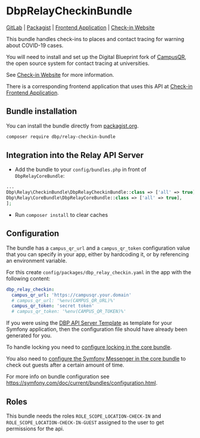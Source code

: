 # DbpRelayCheckinBundle

[GitLab](https://gitlab.tugraz.at/dbp/check-in/dbp-relay-checkin-bundle) |
[Packagist](https://packagist.org/packages/dbp/relay-checkin-bundle) |
[Frontend Application](https://gitlab.tugraz.at/dbp/check-in/checkin) |
[Check-in Website](https://dbp-demo.tugraz.at/site/software/check-in.html)

This bundle handles check-ins to places and contact tracing for warning about COVID-19 cases.

You will need to install and set up the Digital Blueprint fork of [CampusQR](https://gitlab.tugraz.at/dbp/check-in/campus-qr),
the open source system for contact tracing at universities.

See [Check-in Website](https://dbp-demo.tugraz.at/site/software/check-in.html) for more information.

There is a corresponding frontend application that uses this API at [Check-in Frontend Application](https://gitlab.tugraz.at/dbp/check-in/checkin).

## Bundle installation

You can install the bundle directly from [packagist.org](https://packagist.org/packages/dbp/relay-checkin-bundle).

```bash
composer require dbp/relay-checkin-bundle
```

## Integration into the Relay API Server

* Add the bundle to your `config/bundles.php` in front of `DbpRelayCoreBundle`:

```php
...
Dbp\Relay\CheckinBundle\DbpRelayCheckinBundle::class => ['all' => true],
Dbp\Relay\CoreBundle\DbpRelayCoreBundle::class => ['all' => true],
];
```

* Run `composer install` to clear caches

## Configuration

The bundle has a `campus_qr_url` and a `campus_qr_token` configuration value that you can specify in your
app, either by hardcoding it, or by referencing an environment variable.

For this create `config/packages/dbp_relay_checkin.yaml` in the app with the following content:

```yaml
dbp_relay_checkin:
  campus_qr_url: 'https://campusqr.your.domain'
  # campus_qr_url: '%env(CAMPUS_QR_URL)%'
  campus_qr_token: 'secret token'
  # campus_qr_token: '%env(CAMPUS_QR_TOKEN)%'
```

If you were using the [DBP API Server Template](https://gitlab.tugraz.at/dbp/relay/dbp-relay-server-template)
as template for your Symfony application, then the configuration file should have already been generated for you.

To handle locking you need to [configure locking in the core bundle](https://gitlab.tugraz.at/dbp/relay/dbp-relay-core-bundle#bundle-config). 

You also need to [configure the Symfony Messenger in the core bundle](https://gitlab.tugraz.at/dbp/relay/dbp-relay-core-bundle#bundle-config) to check out guests after a certain amount of time.

For more info on bundle configuration see <https://symfony.com/doc/current/bundles/configuration.html>.

## Roles

This bundle needs the roles `ROLE_SCOPE_LOCATION-CHECK-IN` and `ROLE_SCOPE_LOCATION-CHECK-IN-GUEST` assigned to the user
to get permissions for the api.

